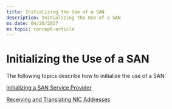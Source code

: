 ```yaml
---
title: Initializing the Use of a SAN
description: Initializing the Use of a SAN
ms.date: 04/20/2017
ms.topic: concept-article
---
```


# Initializing the Use of a SAN





The following topics describe how to initialize the use of a SAN:

[Initializing a SAN Service Provider](initializing-a-san-service-provider.md)

[Receiving and Translating NIC Addresses](receiving-and-translating-nic-addresses.md)

 

 





